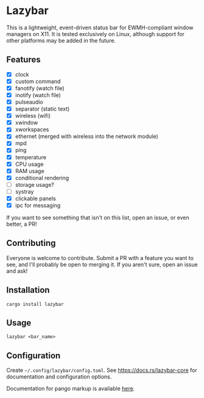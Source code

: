 # Lazybar
This is a lightweight, event-driven status bar for EWMH-compliant window managers on X11. It is tested exclusively on Linux, although support for other platforms may be added in the future.

## Features
- [x] clock
- [x] custom command
- [x] fanotify (watch file)
- [x] inotify (watch file)
- [x] pulseaudio
- [x] separator (static text)
- [x] wireless (wifi)
- [x] xwindow
- [x] xworkspaces
- [x] ethernet (merged with wireless into the network module)
- [x] mpd
- [x] ping
- [x] temperature
- [x] CPU usage
- [x] RAM usage
- [x] conditional rendering
- [ ] storage usage?
- [ ] systray
- [x] clickable panels
- [x] ipc for messaging

If you want to see something that isn't on this list, open an issue, or even better, a PR!

## Contributing
Everyone is welcome to contribute. Submit a PR with a feature you want to see, and I'll probably be open to merging it. If you aren't sure, open an issue and ask!

## Installation
```cargo install lazybar```

## Usage
```lazybar <bar_name>```

## Configuration
Create `~/.config/lazybar/config.toml`. See https://docs.rs/lazybar-core for documentation and configuration options.

Documentation for pango markup is available [here](https://docs.gtk.org/Pango/pango_markup.html).

